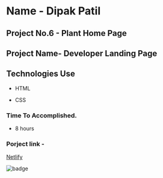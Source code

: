 # Name - Dipak Patil

## Project No.6 - Plant Home Page

## Project Name- Developer Landing Page

## Technologies Use

- HTML

- CSS

### Time To Accomplished.

- 8 hours

### Porject link -

[Netlify]()

![badge](https://img.shields.io/badge/Live--class-Project--6-green)
